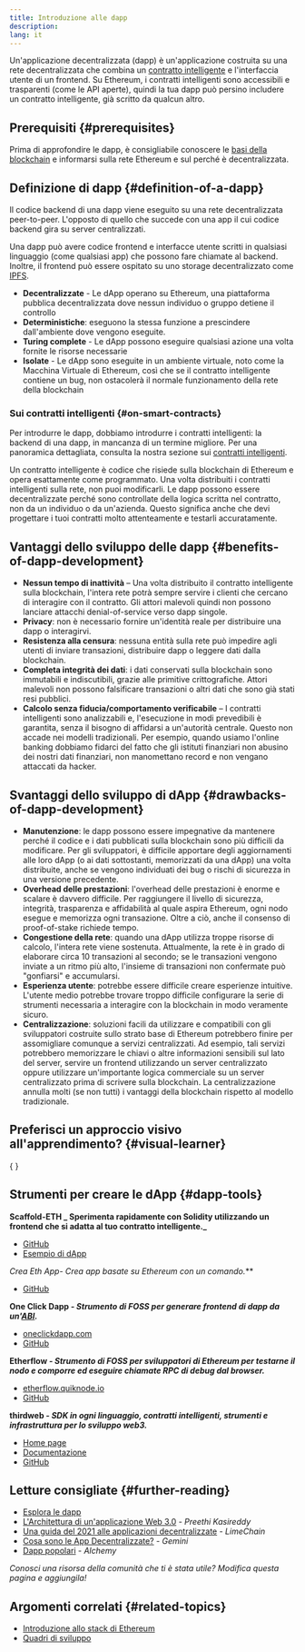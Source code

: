 ```yaml
---
title: Introduzione alle dapp
description:
lang: it
---
```


Un'applicazione decentralizzata (dapp) è un'applicazione costruita su una rete decentralizzata che combina un [contratto intelligente](/developers/docs/smart-contracts/) e l'interfaccia utente di un frontend. Su Ethereum, i contratti intelligenti sono accessibili e trasparenti (come le API aperte), quindi la tua dapp può persino includere un contratto intelligente, già scritto da qualcun altro.

## Prerequisiti \{#prerequisites}

Prima di approfondire le dapp, è consigliabile conoscere le [basi della blockchain](/developers/docs/intro-to-ethereum/) e informarsi sulla rete Ethereum e sul perché è decentralizzata.

## Definizione di dapp \{#definition-of-a-dapp}

Il codice backend di una dapp viene eseguito su una rete decentralizzata peer-to-peer. L'opposto di quello che succede con una app il cui codice backend gira su server centralizzati.

Una dapp può avere codice frontend e interfacce utente scritti in qualsiasi linguaggio (come qualsiasi app) che possono fare chiamate al backend. Inoltre, il frontend può essere ospitato su uno storage decentralizzato come [IPFS](https://ipfs.io/).

- **Decentralizzate** - Le dApp operano su Ethereum, una piattaforma pubblica decentralizzata dove nessun individuo o gruppo detiene il controllo
- **Deterministiche**: eseguono la stessa funzione a prescindere dall'ambiente dove vengono eseguite.
- **Turing complete** - Le dApp possono eseguire qualsiasi azione una volta fornite le risorse necessarie
- **Isolate** - Le dApp sono eseguite in un ambiente virtuale, noto come la Macchina Virtuale di Ethereum, così che se il contratto intelligente contiene un bug, non ostacolerà il normale funzionamento della rete della blockchain

### Sui contratti intelligenti \{#on-smart-contracts}

Per introdurre le dapp, dobbiamo introdurre i contratti intelligenti: la backend di una dapp, in mancanza di un termine migliore. Per una panoramica dettagliata, consulta la nostra sezione sui [contratti intelligenti](/developers/docs/smart-contracts/).

Un contratto intelligente è codice che risiede sulla blockchain di Ethereum e opera esattamente come programmato. Una volta distribuiti i contratti intelligenti sulla rete, non puoi modificarli. Le dapp possono essere decentralizzate perché sono controllate della logica scritta nel contratto, non da un individuo o da un'azienda. Questo significa anche che devi progettare i tuoi contratti molto attenteamente e testarli accuratamente.

## Vantaggi dello sviluppo delle dapp \{#benefits-of-dapp-development}

- **Nessun tempo di inattività** – Una volta distribuito il contratto intelligente sulla blockchain, l'intera rete potrà sempre servire i clienti che cercano di interagire con il contratto. Gli attori malevoli quindi non possono lanciare attacchi denial-of-service verso dapp singole.
- **Privacy**: non è necessario fornire un'identità reale per distribuire una dapp o interagirvi.
- **Resistenza alla censura**: nessuna entità sulla rete può impedire agli utenti di inviare transazioni, distribuire dapp o leggere dati dalla blockchain.
- **Completa integrità dei dati**: i dati conservati sulla blockchain sono immutabili e indiscutibili, grazie alle primitive crittografiche. Attori malevoli non possono falsificare transazioni o altri dati che sono già stati resi pubblici.
- **Calcolo senza fiducia/comportamento verificabile** – I contratti intelligenti sono analizzabili e, l'esecuzione in modi prevedibili è garantita, senza il bisogno di affidarsi a un'autorità centrale. Questo non accade nei modelli tradizionali. Per esempio, quando usiamo l'online banking dobbiamo fidarci del fatto che gli istituti finanziari non abusino dei nostri dati finanziari, non manomettano record e non vengano attaccati da hacker.

## Svantaggi dello sviluppo di dApp \{#drawbacks-of-dapp-development}

- **Manutenzione**: le dapp possono essere impegnative da mantenere perché il codice e i dati pubblicati sulla blockchain sono più difficili da modificare. Per gli sviluppatori, è difficile apportare degli aggiornamenti alle loro dApp (o ai dati sottostanti, memorizzati da una dApp) una volta distribuite, anche se vengono individuati dei bug o rischi di sicurezza in una versione precedente.
- **Overhead delle prestazioni**: l'overhead delle prestazioni è enorme e scalare è davvero difficile. Per raggiungere il livello di sicurezza, integrità, trasparenza e affidabilità al quale aspira Ethereum, ogni nodo esegue e memorizza ogni transazione. Oltre a ciò, anche il consenso di proof-of-stake richiede tempo.
- **Congestione della rete**: quando una dApp utilizza troppe risorse di calcolo, l'intera rete viene sostenuta. Attualmente, la rete è in grado di elaborare circa 10 transazioni al secondo; se le transazioni vengono inviate a un ritmo più alto, l'insieme di transazioni non confermate può "gonfiarsi" e accumularsi.
- **Esperienza utente**: potrebbe essere difficile creare esperienze intuitive. L'utente medio potrebbe trovare troppo difficile configurare la serie di strumenti necessaria a interagire con la blockchain in modo veramente sicuro.
- **Centralizzazione**: soluzioni facili da utilizzare e compatibili con gli sviluppatori costruite sullo strato base di Ethereum potrebbero finire per assomigliare comunque a servizi centralizzati. Ad esempio, tali servizi potrebbero memorizzare le chiavi o altre informazioni sensibili sul lato del server, servire un frontend utilizzando un server centralizzato oppure utilizzare un'importante logica commerciale su un server centralizzato prima di scrivere sulla blockchain. La centralizzazione annulla molti (se non tutti) i vantaggi della blockchain rispetto al modello tradizionale.

## Preferisci un approccio visivo all'apprendimento? \{#visual-learner}

{
<YouTube id="F50OrwV6Uk8" />
}

## Strumenti per creare le dApp \{#dapp-tools}

**Scaffold-ETH _ Sperimenta rapidamente con Solidity utilizzando un frontend che si adatta al tuo contratto intelligente._**

- [GitHub](https://github.com/austintgriffith/scaffold-eth)
- [Esempio di dApp](https://punkwallet.io/)

**Crea Eth App*- Crea app basate su Ethereum con un comando.***

- [GitHub](https://github.com/paulrberg/create-eth-app)

**One Click Dapp _- Strumento di FOSS per generare frontend di dapp da un'[ABI](/glossary/#abi)._**

- [oneclickdapp.com](https://oneclickdapp.com)
- [GitHub](https://github.com/oneclickdapp/oneclickdapp-v1)

**Etherflow _- Strumento di FOSS per sviluppatori di Ethereum per testarne il nodo e comporre ed eseguire chiamate RPC di debug dal browser._**

- [etherflow.quiknode.io](https://etherflow.quiknode.io/)
- [GitHub](https://github.com/abunsen/etherflow)

**thirdweb _- SDK in ogni linguaggio, contratti intelligenti, strumenti e infrastruttura per lo sviluppo web3._**

- [Home page](https://thirdweb.com/)
- [Documentazione](https://portal.thirdweb.com/)
- [GitHub](https://github.com/thirdweb-dev/)

## Letture consigliate \{#further-reading}

- [Esplora le dapp](/dapps)
- [L'Architettura di un'applicazione Web 3.0](https://www.preethikasireddy.com/post/the-architecture-of-a-web-3-0-application) - _Preethi Kasireddy_
- [Una guida del 2021 alle applicazioni decentralizzate](https://limechain.tech/blog/what-are-dapps-the-2021-guide/) - _LimeChain_
- [Cosa sono le App Decentralizzate?](https://www.gemini.com/cryptopedia/decentralized-applications-defi-dapps) - _Gemini_
- [Dapp popolari](https://www.alchemy.com/dapps) - _Alchemy_

_Conosci una risorsa della comunità che ti è stata utile? Modifica questa pagina e aggiungila!_

## Argomenti correlati \{#related-topics}

- [Introduzione allo stack di Ethereum](/developers/docs/ethereum-stack/)
- [Quadri di sviluppo](/developers/docs/frameworks/)
